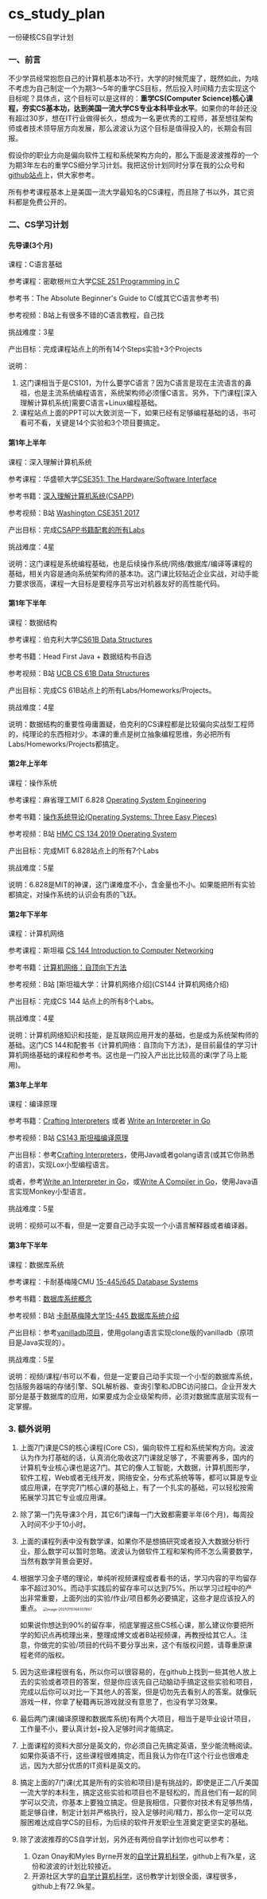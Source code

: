 # cs_study_plan
一份硬核CS自学计划

### 一、前言
不少学员经常抱怨自己的计算机基本功不行，大学的时候荒废了，既然如此，为啥不考虑为自己制定一个为期3～5年的重学CS目标，然后投入时间精力去实现这个目标呢？具体点，这个目标可以是这样的：**重学CS(Computer Science)核心课程，夯实CS基本功，达到美国一流大学CS专业本科毕业水平**。如果你的年龄还没有超过30岁，想在IT行业做得长久，想成为一名更优秀的工程师，甚至想往架构师或者技术领导层方向发展，那么波波认为这个目标是值得投入的，长期会有回报。

假设你的职业方向是偏向软件工程和系统架构方向的，那么下面是波波推荐的一个为期3年左右的重学CS细分学习计划。我把这份计划同时分享在我的公众号和[github站点](github.com/spring2go/cs_study_plan)上，供大家参考。

所有参考课程基本上是美国一流大学最知名的CS课程，而且除了书以外，其它资料都是免费公开的。

### 二、CS学习计划

#### 先导课(3个月)

课程：C语言基础

参考课程：密歇根州立大学[CSE 251 Programming in C](https://www.cse.msu.edu/~cse251/index.html)

参考书：The Absolute Beginner's Guide to C(或其它C语言参考书)

参考视频：B站上有很多不错的C语言教程，自己找

挑战难度：3星

产出目标：完成课程站点上的所有14个Steps实验+3个Projects

说明：

1. 这门课相当于是CS101，为什么要学C语言？因为C语言是现在主流语言的鼻祖，也是主流系统编程语言，系统架构师必须懂C语言。另外，下门课程[深入理解计算机系统]需要C语言+Linux编程基础。
2. 课程站点上面的PPT可以大致浏览一下，如果已经有足够编程基础的话，书可看可不看，关键是14个实验和3个项目要搞定。

#### 第1年上半年

课程：深入理解计算机系统

参考课程：华盛顿大学[CSE351: The Hardware/Software Interface](http://courses.cs.washington.edu/courses/cse351/)

参考书籍：[深入理解计算机系统(CSAPP)](http://product.dangdang.com/24106647.html)

参考视频：B站 [Washington CSE351 2017](https://www.bilibili.com/video/BV1Zt411s7Gg)

产出目标：完成[CSAPP书籍配套的所有Labs](http://csapp.cs.cmu.edu/3e/labs.html)

挑战难度：4星

说明：这门课程是系统编程基础，也是后续操作系统/网络/数据库/编译等课程的基础，相关内容是通向系统架构师的基本功。这门课比较贴近企业实战，对动手能力要求很高，课程一大目标是要程序员写出对机器友好的高性能代码。

#### 第1年下半年

课程：数据结构

参考课程：伯克利大学[CS61B Data Structures](https://sp19.datastructur.es/)

参考书籍：Head First Java + 数据结构书自选

参考视频：B站 [UCB CS 61B Data Structures](https://www.bilibili.com/video/BV1EJ411n72e)

产出目标：完成CS 61B站点上的所有Labs/Homeworks/Projects。

挑战难度：4星

说明：数据结构的重要性毋庸置疑，伯克利的CS课程都是比较偏向实战型工程师的，纯理论的东西相对少。本课的重点是树立抽象编程思维，务必把所有Labs/Homeworks/Projects都搞定。

#### 第2年上半年

课程：操作系统

参考课程：麻省理工MIT 6.828 [Operating System Engineering](https://pdos.csail.mit.edu/6.828/2018/index.html)

参考书籍：[操作系统导论(Operating Systems: Three Easy Pieces)](http://product.dangdang.com/27882546.html)

参考视频：B站 [HMC CS 134 2019 Operating System](https://www.bilibili.com/video/av47977122)

产出目标：完成MIT 6.828站点上的所有7个Labs

挑战难度：5星

说明：6.828是MIT的神课，这门课难度不小，含金量也不小。如果能把所有实验都搞定，对操作系统的认识会有质的飞跃。

#### 第2年下半年

课程：计算机网络

参考课程：斯坦福 [CS 144 Introduction to Computer Networking](https://cs144.github.io/)

参考书籍：[计算机网络：自顶向下方法](http://product.dangdang.com/25299722.html)

参考视频：B站 [斯坦福大学：计算机网络介绍](CS144 计算机网络介绍)

产出目标：完成CS 144 站点上的所有8个Labs。

挑战难度：4星

说明：计算机网络知识和技能，是互联网应用开发的基础，也是成为系统架构师的基础。这门CS 144和配套书《计算机网络：自顶向下方法》，是目前最佳的学习计算机网络基础的课程和参考书。这也是一门投入产出比比较高的课(学了马上能用)。

#### 第3年上半年

课程：编译原理

参考书籍：[Crafting Interpreters](https://www.craftinginterpreters.com/contents.html) 或者  [Write an Interpreter in Go](https://www.amazon.com/Writing-Interpreter-Go-Thorsten-Ball/dp/3982016118)

参考视频：B站 [CS143 斯坦福编译原理](https://www.bilibili.com/video/BV1cE411f78c)

产出目标：参考[Crafting Interpreters](https://github.com/munificent/craftinginterpreters)，使用Java或者golang语言(或其它你熟悉的语言)，实现Lox小型编程语言。

或者，参考[Write an Interpreter in Go](https://interpreterbook.com/)，或[Write A Compiler in Go](https://compilerbook.com/)，使用Java语言实现Monkey小型语言。

挑战难度：5星

说明：视频可以不看，但是一定要自己动手实现一个小语言解释器或者编译器。

#### 第3年下半年

课程：数据库系统

参考课程：卡耐基梅隆CMU [15-445/645 Database Systems](https://15445.courses.cs.cmu.edu/fall2020/)

参考书籍：[数据库系统概念](http://product.dangdang.com/22632572.html)

参考视频：B站 [卡耐基梅隆大学15-445 数据库系统介绍](https://www.bilibili.com/video/BV1Cp4y1C7dv)

产出目标：参考[vanilladb项目](https://github.com/vanilladb/vanillacore)，使用golang语言实现clone版的vanilladb（原项目是Java实现的）。

挑战难度：5星

说明：视频/课程/书可以不看，但是一定要自己动手实现一个小型的数据库系统，包括服务器端的存储引擎、SQL解析器、查询引擎和JDBC访问接口。企业开发大部分是基于数据库的应用，如果要成为企业级架构师，必须对数据库底层实现有一定掌握。

### 3. 额外说明

1. 上面7门课是CS的核心课程(Core CS)，偏向软件工程和系统架构方向。波波认为作为打基础的话，认真消化吸收这7门课就足够了，不需要再多，国内的计算机专业核心课也是这7门。其它的像人工智能，大数据，计算机图形学，软件工程，Web或者无线开发，网络安全，分布式系统等等，都可以算是专业或应用课，在学完7门核心课的基础上，有了一个扎实的基础，可以轻松按需拓展学习其它专业或应用课。

2. 除了第一门先导课3个月，其它6门课每一门大致都需要半年(6个月)，每周投入时间不少于10小时。

3. 上面的课程列表中没有数学课，如果你不是想搞研究或者投入大数据分析行业，那么数学可以暂时忽略。波波认为做软件工程和架构师不怎么需要数学，当然有数学背景会更好。

4. 根据学习金子塔的理论，单纯听视频课程或者看书的话，学习内容的平均留存率不超过30%。而动手实践后的留存率可以达到75%。所以学习过程中的产出非常重要，上面列出的实验/作业/项目都务必要搞定，这些才是应该投入的重点。
   <img src="cs_learn_plan.assets/image-20210110144307647.png" alt="image-20210110144307647" style="zoom:50%;" />

   如果说你想达到90%的留存率，彻底掌握这些CS核心课，那么建议你要把所学的知识点再梳理出来，整理成博文或者B站视频课，再教授给其它人。注意，你做完的实验/项目的代码不要分享出来，这个有版权问题，请尊重原课程老师的版权。

5. 因为这些课程很有名，所以你可以很容易的，在github上找到一些其他人放上去的实验或者项目的答案，但是你应该先自己动脑动手搞定这些实验和项目，完成以后你可以对比一下其他人的答案，但是切勿先去看别人的答案。就像玩游戏一样，你拿了秘籍再玩游戏就没有意思了，也没有学习效果。

6. 最后两门课(编译原理和数据库系统)有两个大项目，相当于是毕业设计项目，工作量不小，要认真计划+投入足够时间才能搞定。

7. 上面课程的资料大部分是英文的，你必须自己先搞定英语，至少能流畅阅读。如果你英语不行，这些课程很难搞定，而且我认为你在IT这个行业也很难走远，因为大部分优质的IT资料是英文的。

8. 搞定上面的7门课(尤其是所有的实验和项目)是有挑战的，即使是正二八斤美国一流大学的本科生，搞定这些实验和项目也不是轻松的，而且他们有一起的同学可以交流，你基本上要独立搞定。但是我相信，只要你对技术有足够热情，能足够自律，制定计划并严格执行，投入足够时间/精力，那么你一定可以克服困难达成自学CS的目标，为后续的软件开发职业生涯奠定更坚实的基础。

9. 除了波波推荐的CS自学计划，另外还有两份自学计划你也可以参考：

   1. Ozan Onay和Myles Byrne开发的[自学计算机科学](https://github.com/keithnull/TeachYourselfCS-CN/blob/master/TeachYourselfCS-CN.md)，github上有7k星，这份和波波的计划比较接近。
   2. 开源社区大学的[自学计算机科学](https://github.com/ossu/computer-science)，这份教学计划很全面，课程很多，github上有72.9k星。